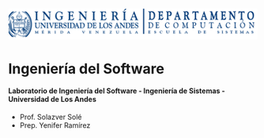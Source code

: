 ![Alt text](https://github.com/yeniferramirez11/Ingenieria-Software-ULA/blob/master/resources/logo_computacion.png)

# Ingeniería del Software
#### Laboratorio de Ingeniería del Software - Ingeniería de Sistemas - Universidad de Los Andes

* Prof. Solazver Solé
* Prep. Yenifer Ramírez

